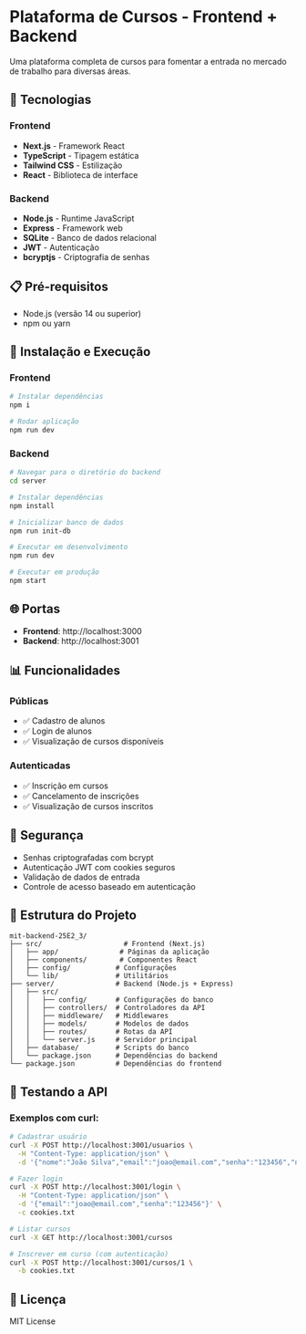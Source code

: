# Plataforma de Cursos - Frontend + Backend

Uma plataforma completa de cursos para fomentar a entrada no mercado de trabalho para diversas áreas.

## 🚀 Tecnologias

### Frontend
- **Next.js** - Framework React
- **TypeScript** - Tipagem estática
- **Tailwind CSS** - Estilização
- **React** - Biblioteca de interface

### Backend
- **Node.js** - Runtime JavaScript
- **Express** - Framework web
- **SQLite** - Banco de dados relacional
- **JWT** - Autenticação
- **bcryptjs** - Criptografia de senhas

## 📋 Pré-requisitos

- Node.js (versão 14 ou superior)
- npm ou yarn

## 🔧 Instalação e Execução

### Frontend
```bash
# Instalar dependências
npm i

# Rodar aplicação
npm run dev
```

### Backend
```bash
# Navegar para o diretório do backend
cd server

# Instalar dependências
npm install

# Inicializar banco de dados
npm run init-db

# Executar em desenvolvimento
npm run dev

# Executar em produção
npm start
```

## 🌐 Portas

- **Frontend**: http://localhost:3000
- **Backend**: http://localhost:3001

## 📊 Funcionalidades

### Públicas
- ✅ Cadastro de alunos
- ✅ Login de alunos
- ✅ Visualização de cursos disponíveis

### Autenticadas
- ✅ Inscrição em cursos
- ✅ Cancelamento de inscrições
- ✅ Visualização de cursos inscritos

## 🔐 Segurança

- Senhas criptografadas com bcrypt
- Autenticação JWT com cookies seguros
- Validação de dados de entrada
- Controle de acesso baseado em autenticação

## 📁 Estrutura do Projeto

```
mit-backend-25E2_3/
├── src/                    # Frontend (Next.js)
│   ├── app/               # Páginas da aplicação
│   ├── components/        # Componentes React
│   ├── config/           # Configurações
│   └── lib/              # Utilitários
├── server/               # Backend (Node.js + Express)
│   ├── src/
│   │   ├── config/       # Configurações do banco
│   │   ├── controllers/  # Controladores da API
│   │   ├── middleware/   # Middlewares
│   │   ├── models/       # Modelos de dados
│   │   ├── routes/       # Rotas da API
│   │   └── server.js     # Servidor principal
│   ├── database/         # Scripts do banco
│   └── package.json      # Dependências do backend
└── package.json          # Dependências do frontend
```

## 🧪 Testando a API

### Exemplos com curl:

```bash
# Cadastrar usuário
curl -X POST http://localhost:3001/usuarios \
  -H "Content-Type: application/json" \
  -d '{"nome":"João Silva","email":"joao@email.com","senha":"123456","nascimento":"15/03/1995"}'

# Fazer login
curl -X POST http://localhost:3001/login \
  -H "Content-Type: application/json" \
  -d '{"email":"joao@email.com","senha":"123456"}' \
  -c cookies.txt

# Listar cursos
curl -X GET http://localhost:3001/cursos

# Inscrever em curso (com autenticação)
curl -X POST http://localhost:3001/cursos/1 \
  -b cookies.txt
```

## 📝 Licença

MIT License
